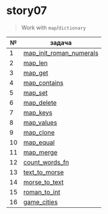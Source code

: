 # story07

> Work with `map`/`dictionary`

| №   | задача                                               |
| --- | ---------------------------------------------------- |
| 1   | [map_init_roman_numerals](./map_init_roman_numerals) |
| 2   | [map_len](./map_len)                                 |
| 3   | [map_get](./map_get)                                 |
| 4   | [map_contains](./map_contains)                       |
| 5   | [map_set](./map_set)                                 |
| 6   | [map_delete](./map_delete)                           |
| 7   | [map_keys](./map_keys)                               |
| 8   | [map_values](./map_values)                           |
| 9   | [map_clone](./map_clone)                             |
| 10  | [map_equal](./map_equal)                             |
| 11  | [map_merge](./map_merge)                             |
| 12  | [count_words_fn](./count_words_fn)                   |
| 13  | [text_to_morse](./text_to_morse)                     |
| 14  | [morse_to_text](./morse_to_text)                     |
| 15  | [roman_to_int](./roman_to_int)                       |
| 16  | [game_cities](./game_cities)                         |
